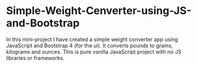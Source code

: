 # Simple-Weight-Cenverter-using-JS-and-Bootstrap
 
In this mini-project I have created a simple weight converter app using JavaScript and Bootstrap 4 (for the ui). It converts pounds to grams, kilograms and ounces. This is pure vanilla JavaScript project with no JS libraries or frameworks.